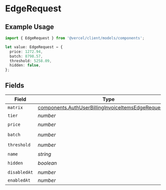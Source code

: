 # EdgeRequest

## Example Usage

```typescript
import { EdgeRequest } from '@vercel/client/models/components';

let value: EdgeRequest = {
  price: 1272.94,
  batch: 8798.57,
  threshold: 5258.09,
  hidden: false,
};
```

## Fields

| Field        | Type                                                                                                                               | Required           | Description |
| ------------ | ---------------------------------------------------------------------------------------------------------------------------------- | ------------------ | ----------- |
| `matrix`     | [components.AuthUserBillingInvoiceItemsEdgeRequestMatrix](../../models/components/authuserbillinginvoiceitemsedgerequestmatrix.md) | :heavy_minus_sign: | N/A         |
| `tier`       | _number_                                                                                                                           | :heavy_minus_sign: | N/A         |
| `price`      | _number_                                                                                                                           | :heavy_check_mark: | N/A         |
| `batch`      | _number_                                                                                                                           | :heavy_check_mark: | N/A         |
| `threshold`  | _number_                                                                                                                           | :heavy_check_mark: | N/A         |
| `name`       | _string_                                                                                                                           | :heavy_minus_sign: | N/A         |
| `hidden`     | _boolean_                                                                                                                          | :heavy_check_mark: | N/A         |
| `disabledAt` | _number_                                                                                                                           | :heavy_minus_sign: | N/A         |
| `enabledAt`  | _number_                                                                                                                           | :heavy_minus_sign: | N/A         |

